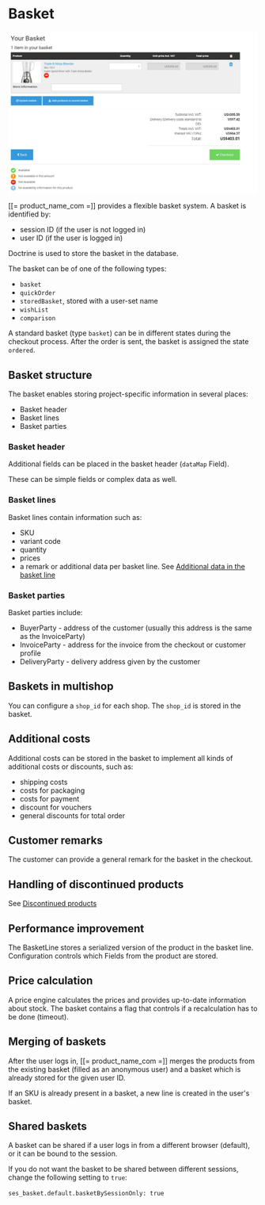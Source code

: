 # Basket

![](../img/basket_1.jpg)

[[= product_name_com =]] provides a flexible basket system. A basket is identified by: 

- session ID (if the user is not logged in)
- user ID (if the user is logged in)

Doctrine is used to store the basket in the database.  

The basket can be of one of the following types:

- `basket`
- `quickOrder`
- `storedBasket`, stored with a user-set name
- `wishList`
- `comparison`

A standard basket (type `basket`) can be in different states during the checkout process. After the order is sent, the basket is assigned the state `ordered`.

## Basket structure

The basket enables storing project-specific information in several places:

- Basket header
- Basket lines
- Basket parties

### Basket header

Additional fields can be placed in the basket header (`dataMap` Field).

These can be simple fields or complex data as well.

### Basket lines

Basket lines contain information such as:

- SKU
- variant code
- quantity
- prices
- a remark or additional data per basket line. See [Additional data in the basket line](basket_features/additional_data_in_the_basket_line.md)

### Basket parties

Basket parties include:

- BuyerParty - address of the customer (usually this address is the same as the InvoiceParty)
- InvoiceParty - address for the invoice from the checkout or customer profile
- DeliveryParty - delivery address given by the customer

## Baskets in multishop

You can configure a `shop_id` for each shop. The `shop_id` is stored in the basket.

## Additional costs

Additional costs can be stored in the basket to implement all kinds of additional costs or discounts, such as:

- shipping costs
- costs for packaging
- costs for payment
- discount for vouchers
- general discounts for total order

## Customer remarks

The customer can provide a general remark for the basket in the checkout.

## Handling of discontinued products

See [Discontinued products](basket_features/discontinued_products.md)

## Performance improvement

The BasketLine stores a serialized version of the product in the basket line.
Configuration controls which Fields from the product are stored.

## Price calculation

A price engine calculates the prices and provides up-to-date information about stock.
The basket contains a flag that controls if a recalculation has to be done (timeout).

## Merging of baskets

After the user logs in, [[= product_name_com =]] merges the products from the existing basket (filled as an anonymous user) and a basket which is already stored for the given user ID.

If an SKU is already present in a basket, a new line is created in the user's basket.

## Shared baskets

A basket can be shared if a user logs in from a different browser (default), or it can be bound to the session.

If you do not want the basket to be shared between different sessions, change the following setting to `true`:

`ses_basket.default.basketBySessionOnly: true`
